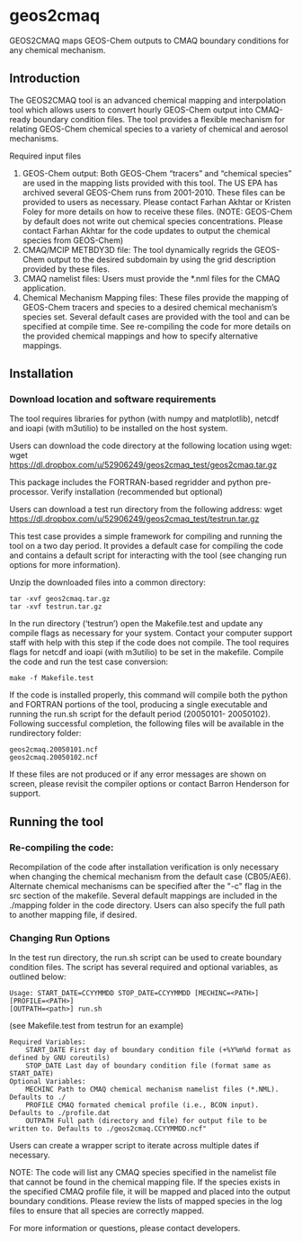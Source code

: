 # geos2cmaq

GEOS2CMAQ maps GEOS-Chem outputs to CMAQ boundary conditions for any chemical mechanism.

## Introduction

The GEOS2CMAQ tool is an advanced chemical mapping and interpolation tool which allows users to
convert hourly GEOS-Chem output into CMAQ-ready boundary condition files. The tool provides a
flexible mechanism for relating GEOS-Chem chemical species to a variety of chemical and aerosol
mechanisms.

Required input files

1.  GEOS-Chem output: Both GEOS-Chem “tracers” and “chemical species” are used in the mapping lists provided with this tool. The US EPA has archived several GEOS-Chem runs from 2001-2010. These files can be provided to users as necessary. Please contact Farhan Akhtar or Kristen Foley for more details on how to receive these files. (NOTE: GEOS-Chem by default does not write out chemical species concentrations. Please contact Farhan Akhtar for the code updates to output the chemical species from GEOS-Chem)
1.  CMAQ/MCIP METBDY3D file: The tool dynamically regrids the GEOS-Chem output to the desired subdomain by using the grid description provided by these files.
1.  CMAQ namelist files: Users must provide the *.nml files for the CMAQ application.
1.  Chemical Mechanism Mapping files: These files provide the mapping of GEOS-Chem tracers and species to a desired chemical mechanism’s species set. Several default cases are provided with the tool and can be specified at compile time. See re-compiling the code for more details on the provided chemical mappings and how to specify alternative mappings.

## Installation

### Download location and software requirements

The tool requires libraries for python (with numpy and matplotlib), netcdf and ioapi (with m3utilio) to be installed on the host system.

Users can download the code directory at the following location using wget:
wget https://dl.dropbox.com/u/52906249/geos2cmaq_test/geos2cmaq.tar.gz

This package includes the FORTRAN-based regridder and python pre-processor.
Verify installation (recommended but optional)

Users can download a test run directory from the following address:
wget https://dl.dropbox.com/u/52906249/geos2cmaq_test/testrun.tar.gz

This test case provides a simple framework for compiling and running the tool on a two day period. It provides a default case for compiling the code and contains a default script for interacting with the tool
(see changing run options for more information).

Unzip the downloaded files into a common directory:

    tar -xvf geos2cmaq.tar.gz
    tar -xvf testrun.tar.gz

In the run directory (‘testrun’) open the Makefile.test and update any compile flags as necessary for
your system. Contact your computer support staff with help with this step if the code does not compile.
The tool requires flags for netcdf and ioapi (with m3utilio) to be set in the makefile.
Compile the code and run the test case conversion:

    make -f Makefile.test

If the code is installed properly, this command will compile both the python and FORTRAN portions of
the tool, producing a single executable and running the run.sh script for the default period (20050101-
20050102). Following successful completion, the following files will be available in the rundirectory
folder:

    geos2cmaq.20050101.ncf
    geos2cmaq.20050102.ncf

If these files are not produced or if any error messages are shown on screen, please revisit the compiler
options or contact Barron Henderson for support.

## Running the tool

### Re-compiling the code:

Recompilation of the code after installation verification is only necessary when changing the chemical
mechanism from the default case (CB05/AE6). Alternate chemical mechanisms can be specified after the
"-c" flag in the src section of the makefile. Several default mappings are included in the ./mapping folder
in the code directory. Users can also specify the full path to another mapping file, if desired.

### Changing Run Options
In the test run directory, the run.sh script can be used to create boundary condition files. The script has
several required and optional variables, as outlined below:

    Usage: START_DATE=CCYYMMDD STOP_DATE=CCYYMMDD [MECHINC=<PATH>] [PROFILE=<PATH>]
    [OUTPATH=<path>] run.sh
(see Makefile.test from testrun for an example)

    Required Variables:
        START_DATE First day of boundary condition file (+%Y%m%d format as defined by GNU coreutils)
        STOP_DATE Last day of boundary condition file (format same as START_DATE)
    Optional Variables:
        MECHINC Path to CMAQ chemical mechanism namelist files (*.NML). Defaults to ./
        PROFILE CMAQ formated chemical profile (i.e., BCON input). Defaults to ./profile.dat
        OUTPATH Full path (directory and file) for output file to be written to. Defaults to ./geos2cmaq.CCYYMMDD.ncf"

Users can create a wrapper script to iterate across multiple dates if necessary.

NOTE: The code will list any CMAQ species specified in the namelist file that cannot be found in the
chemical mapping file. If the species exists in the specified CMAQ profile file, it will be mapped and
placed into the output boundary conditions. Please review the lists of mapped species in the log files to
ensure that all species are correctly mapped.

For more information or questions, please contact developers.

